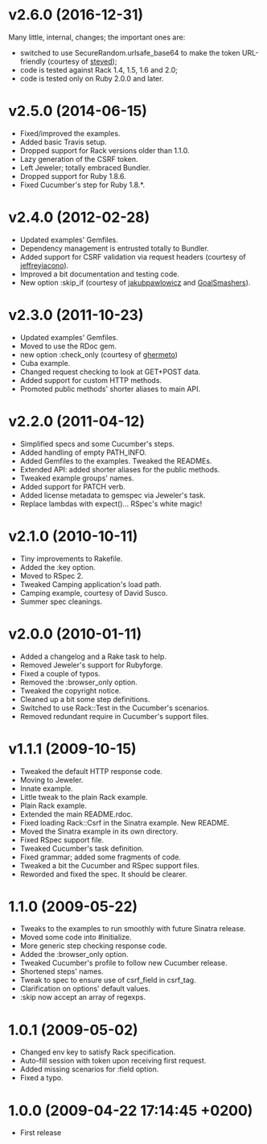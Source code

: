 # v2.6.0 (2016-12-31)

Many little, internal, changes; the important ones are:

* switched to use SecureRandom.urlsafe_base64 to make the token URL-friendly
  (courtesy of [steved](https://github.com/steved));
* code is tested against Rack 1.4, 1.5, 1.6 and 2.0;
* code is tested only on Ruby 2.0.0 and later.



# v2.5.0 (2014-06-15)

* Fixed/improved the examples.
* Added basic Travis setup.
* Dropped support for Rack versions older than 1.1.0.
* Lazy generation of the CSRF token.
* Left Jeweler; totally embraced Bundler.
* Dropped support for Ruby 1.8.6.
* Fixed Cucumber's step for Ruby 1.8.*.



# v2.4.0 (2012-02-28)

* Updated examples' Gemfiles.
* Dependency management is entrusted totally to Bundler.
* Added support for CSRF validation via request headers (courtesy of
  [jeffreyiacono](https://github.com/jeffreyiacono)).
* Improved a bit documentation and testing code.
* New option :skip_if (courtesy of
  [jakubpawlowicz](https://github.com/jakubpawlowicz) and
  [GoalSmashers](https://github.com/GoalSmashers)).



# v2.3.0 (2011-10-23)

* Updated examples' Gemfiles.
* Moved to use the RDoc gem.
* new option :check_only (courtesy of [ghermeto](https://github.com/ghermeto))
* Cuba example.
* Changed request checking to look at GET+POST data.
* Added support for custom HTTP methods.
* Promoted public methods' shorter aliases to main API.



# v2.2.0 (2011-04-12)

* Simplified specs and some Cucumber's steps.
* Added handling of empty PATH_INFO.
* Added Gemfiles to the examples. Tweaked the READMEs.
* Extended API: added shorter aliases for the public methods.
* Tweaked example groups' names.
* Added support for PATCH verb.
* Added license metadata to gemspec via Jeweler's task.
* Replace lambdas with expect()... RSpec's white magic!



# v2.1.0 (2010-10-11)

* Tiny improvements to Rakefile.
* Added the :key option.
* Moved to RSpec 2.
* Tweaked Camping application's load path.
* Camping example, courtesy of David Susco.
* Summer spec cleanings.



# v2.0.0 (2010-01-11)

* Added a changelog and a Rake task to help.
* Removed Jeweler's support for Rubyforge.
* Fixed a couple of typos.
* Removed the :browser_only option.
* Tweaked the copyright notice.
* Cleaned up a bit some step definitions.
* Switched to use Rack::Test in the Cucumber's scenarios.
* Removed redundant require in Cucumber's support files.



# v1.1.1 (2009-10-15)

* Tweaked the default HTTP response code.
* Moving to Jeweler.
* Innate example.
* Little tweak to the plain Rack example.
* Plain Rack example.
* Extended the main README.rdoc.
* Fixed loading Rack::Csrf in the Sinatra example. New README.
* Moved the Sinatra example in its own directory.
* Fixed RSpec support file.
* Tweaked Cucumber's task definition.
* Fixed grammar; added some fragments of code.
* Tweaked a bit the Cucumber and RSpec support files.
* Reworded and fixed the spec. It should be clearer.



# 1.1.0 (2009-05-22)

* Tweaks to the examples to run smoothly with future Sinatra release.
* Moved some code into #initialize.
* More generic step checking response code.
* Added the :browser_only option.
* Tweaked Cucumber's profile to follow new Cucumber release.
* Shortened steps' names.
* Tweak to spec to ensure use of csrf_field in csrf_tag.
* Clarification on options' default values.
* :skip now accept an array of regexps.



# 1.0.1 (2009-05-02)

* Changed env key to satisfy Rack specification.
* Auto-fill session with token upon receiving first request.
* Added missing scenarios for :field option.
* Fixed a typo.



# 1.0.0 (2009-04-22 17:14:45 +0200)

* First release
